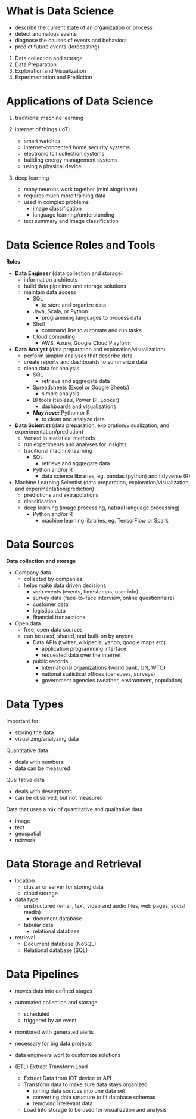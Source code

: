 # What is Data Science

* describe the current state of an organization or process
* detect anomalous events
* diagnose the causes of events and behaviors
* predict future events (forecasting)

1. Data collection and storage
2. Data Preparation
3. Exploration and Visualization
4. Experimentation and Prediction

# Applications of Data Science

1. traditional machine learning 

2. internet of things (IoT)
    - smart watches
    - internet-connected home security systems
    - electronic toll collection systems
    - building energy management systems
    - using a physical device

3. deep learning
    - many neurons work together (mini alogrithms)
    - requires much more training data
    - used in complex problems
        - image classification
        - language learning/understanding
    - text summary and image classification


# Data Science Roles and Tools

**Roles**

- **Data Engineer** (data collection and storage)
    - information architects
    - build data pipelines and storage solutions
    - maintain data access    
        - SQL
            - to store and organize data
        - Java, Scala, or Python
            - programming languages to process data
        - Shell
            - command line to automate and run tasks
        - Cloud computing
            - AWS, Azure, Google Cloud Playform
- **Data Analyst** (data preparation and exploration/visualization)
    - perform simpler analyses that describe data
    - create reports and dashboards to summarize data
    - clean data for analysis
        - SQL
            - retrieve and aggregate data
        - Spreadsheets (Excel or Google Sheets)
            - simple analysis
        - BI tools (tableau, Power BI, Looker)
            - dashboards and visualizations
        - ***May have:*** Python or R
            - to clean and analyze data
- **Data Scientist** (data preparation, exploration/visualization, and experimentation/prediction)
    - Versed in statistical methods
    - run experiments and analyses for insights
    - traditional machine learning
        - SQL
            - retrieve and aggregate data
        - Python and/or R
            - data science libraries, eg. pandas (python) and tidyverse (R)
- Machine Learning Scientist (data preparation, exploration/visualization, and experimentation/prediction)
    - predictions and extrapolations
    - classification
    - deep learning (image processing, natural language processing)
        - Python and/or R
            - machine learning libraries, eg. TensorFlow or Spark


# Data Sources

**Data collection and storage**

- Company data
    - collected by companies
    - helps make data driven decisions
        - web events (events, timestamps, user info)
        - survey data (face-to-face interview, online questionnaire)
        - customer data
        - logistics data
        - financial transactions
- Open data 
    - free, open data sources
    - can be used, shared, and built-on by anyone
        - Data APIs (twitter, wikipedia, yahoo, google maps etc)
            - application programming interface
            - requested data over the internet 
        - public records
            - international organizations (world bank, UN, WTO)
            - national statistical offices (censuses, surveys)
            - government agencies (weather, environment, population)

# Data Types

Important for:
- storing the data
- visualizing/analyzing data

Quantitative data
- deals with numbers
- data can be measured

Qualitative data
- deals with descirptions
- can be observed, but not measured

Data that uses a mix of quantitative and qualitative data
- image 
- text
- geospatial
- network

# Data Storage and Retrieval

- location
    - cluster or server for storing data
    - cloud storage
- data type
    - unstructured (email, text, video and audio files, web pages, social media)
        - document database 
    - tabular data
        - relational database
- retrieval 
    - Document database (NoSQL)
    - Relational database (SQL)

# Data Pipelines
- moves data into defined stages
- automated collection and storage
    - scheduled
    - triggered by an event
- monitored with generated alerts
- necessary for big data projects
- data engineers worl to customize solutions

- (ETL) Extract Transform Load
    - Extract Data from IOT device or API
    - Transform data to make sure data stays organized
        - joining data sources into one data set
        - converting data structure to fit database schemas
        - removing irrelevant data
    - Load into storage to be used for visualization and analysis





    


